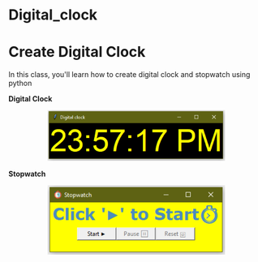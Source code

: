 # Digital_clock

# Create Digital Clock

In this class, you'll learn how to create digital clock and stopwatch using python   

**Digital Clock**
<p align="center">  
 <img src="dclock.png" width="350"/>
</p>  

**Stopwatch**
<p align="center">  
 <img src="swatch.png" width="350"/>
</p>  

